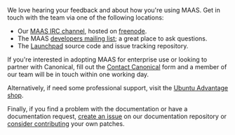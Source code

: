 We love hearing your feedback and about how you're using MAAS. Get in touch
with the team via one of the following locations:

- Our [MAAS IRC channel][irc-freenode], hosted on [freenode][freenode].
- The MAAS [developers mailing list][mailing-list]; a great place to ask
  questions.
- The [Launchpad][maas-launchpad] source code and issue tracking repository.

If you're interested in adopting MAAS for enterprise use or looking to partner
with Canonical, fill out the [Contact Canonical][contact-canonical] form and a
member of our team will be in touch within one working day.

Alternatively, if need some professional support, visit the
[Ubuntu Advantage shop][ua].

Finally, if you find a problem with the documentation or have a documentation
request, [create an issue][doc-issue] on our documentation repository or
[consider contributing][contributing] your own patches.


<!-- LINKS -->

[ua]: https://buy.ubuntu.com/
[contact-canonical]: https://maas.io/contact-us
[irc-freenode]: http://webchat.freenode.net/?channels=maas 
[freenode]: https://freenode.net/
[mailing-list]: https://lists.ubuntu.com/mailman/listinfo/maas-devel
[maas-launchpad]: https://launchpad.net/maas
[doc-issue]: https://github.com/CanonicalLtd/maas-docs/issues/new
[contributing]: contributing-writing.md